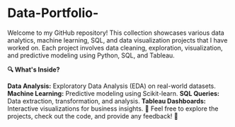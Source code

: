 # Data-Portfolio-
Welcome to my GitHub repository! This collection showcases various data analytics, machine learning, SQL, and data visualization projects that I have worked on. Each project involves data cleaning, exploration, visualization, and predictive modeling using Python, SQL, and Tableau.

**🔍 What's Inside?**

**Data Analysis:** Exploratory Data Analysis (EDA) on real-world datasets.
**Machine Learning:** Predictive modeling using Scikit-learn.
**SQL Queries:** Data extraction, transformation, and analysis.
**Tableau Dashboards:** Interactive visualizations for business insights.
📂 Feel free to explore the projects, check out the code, and provide any feedback! 🚀
